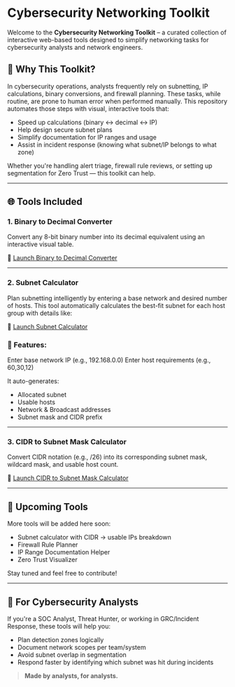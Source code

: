 # Cybersecurity Networking Toolkit

Welcome to the **Cybersecurity Networking Toolkit** – a curated collection of interactive web-based tools designed to simplify networking tasks for cybersecurity analysts and network engineers.

## 🔐 Why This Toolkit?
In cybersecurity operations, analysts frequently rely on subnetting, IP calculations, binary conversions, and firewall planning. These tasks, while routine, are prone to human error when performed manually. This repository automates those steps with visual, interactive tools that:

- Speed up calculations (binary ↔ decimal ↔ IP)
- Help design secure subnet plans
- Simplify documentation for IP ranges and usage
- Assist in incident response (knowing what subnet/IP belongs to what zone)

Whether you're handling alert triage, firewall rule reviews, or setting up segmentation for Zero Trust — this toolkit can help.

---

## 🌐 Tools Included

### 1. Binary to Decimal Converter
Convert any 8-bit binary number into its decimal equivalent using an interactive visual table.

🔗 [Launch Binary to Decimal Converter](https://bharathkasyap.github.io/Cybersecurity_Networking_Toolkit/cyber-networking-tools/binary_to_decimal_converter.html)

---

### 2. Subnet Calculator
Plan subnetting intelligently by entering a base network and desired number of hosts. This tool automatically calculates the best-fit subnet for each host group with details like:

🔗 [Launch Subnet Calculator](https://bharathkasyap.github.io/Cybersecurity_Networking_Toolkit/cyber-networking-tools/subnet_calculator.html)

### 🔧 Features:
Enter base network IP (e.g., 192.168.0.0)
Enter host requirements (e.g., 60,30,12)

It auto-generates:
- Allocated subnet
- Usable hosts
- Network & Broadcast addresses
- Subnet mask and CIDR prefix

---

### 3. CIDR to Subnet Mask Calculator
Convert CIDR notation (e.g., /26) into its corresponding subnet mask, wildcard mask, and usable host count.

🔗 [Launch CIDR to Subnet Mask Calculator](https://bharathkasyap.github.io/Cybersecurity_Networking_Toolkit/cyber-networking-tools/cidr_calculator.html)

---


## 📂 Upcoming Tools
More tools will be added here soon:
- Subnet calculator with CIDR → usable IPs breakdown
- Firewall Rule Planner
- IP Range Documentation Helper
- Zero Trust Visualizer

Stay tuned and feel free to contribute!

---

## 🧠 For Cybersecurity Analysts
If you're a SOC Analyst, Threat Hunter, or working in GRC/Incident Response, these tools will help you:
- Plan detection zones logically
- Document network scopes per team/system
- Avoid subnet overlap in segmentation
- Respond faster by identifying which subnet was hit during incidents

> **Made by analysts, for analysts.**
